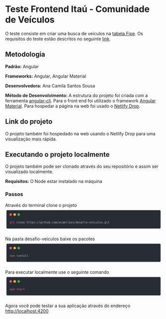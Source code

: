 # Teste Frontend Itaú - Comunidade de Veículos

O teste consiste em criar uma busca de veículos na [tabela Fipe](https://fipeapi.appspot.com/). Os requisitos do teste estão descritos no seguinte [link](https://github.com/brunagil/frontend-teste-veiculos).

## Metodologia
**Padrão:** Angular

**Frameworks:** Angular, Angular Material

**Desenvolvedora:** Ana Camila Santos Sousa

**Método de Desenvolvimento:**  A estrutura do projeto foi criada com a ferramenta [angular-cli](https://github.com/angular/angular-cli). Para o front end foi utilizado o framework [Angular Material](https://material.angular.io/). Para hospedar a página na web foi usado o [Netlify Drop](https://app.netlify.com/drop).

## Link do projeto
O projeto também foi hospedado na web usando o Netlify Drop para uma visualização mais rápida. 
> 

## Executando o projeto localmente

O projeto também pode ser clonado através do seu repositório e assim ser visualizado localmente.

**Requisitos:** O Node estar instalado na máquina

### Passos

Através do terminal clone o projeto
![primeiro-passo](first-step.png)

Na pasta desafio-veiculos baixe os pacotes
![segundo-passo](second-step.png)

Para executar localmente use o seguinte comando
![terceiro-passo](third-step.png)

Agora você pode testar a sua aplicação através do endereço [http://localhost:4200](http://localhost:4200)


